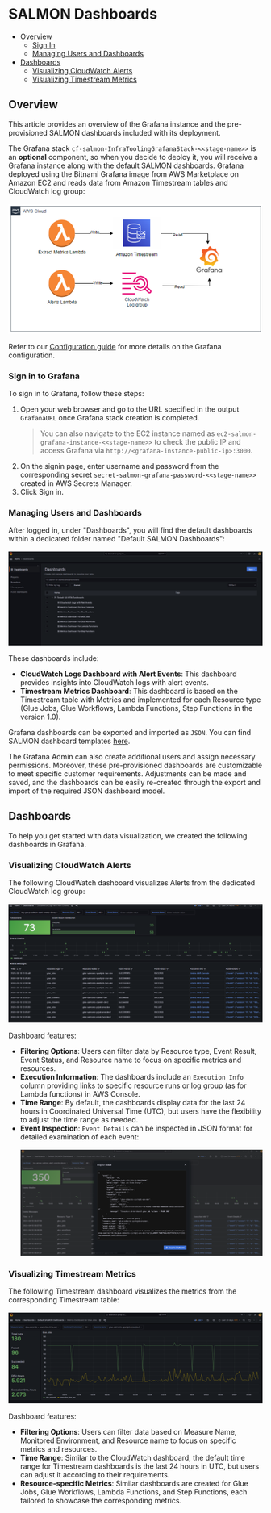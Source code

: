 # SALMON Dashboards

* [Overview](#overview)
    * [Sign In](#sign-in)
    * [Managing Users and Dashboards](#managing-users)
* [Dashboards](#dashboards)
    * [Visualizing CloudWatch Alerts](#cw-dashboard)
    * [Visualizing Timestream Metrics](#timestream-dashboard)


##  Overview <a name="overview"></a>
This article provides an overview of the Grafana instance and the pre-provisioned SALMON dashboards included with its deployment.

The Grafana stack `cf-salmon-InfraToolingGrafanaStack-<<stage-name>>` is an **optional** component, so when you decide to deploy it, you will receive a Grafana instance along with the default SALMON dashboards. Grafana deployed using the Bitnami Grafana image from AWS Marketplace on Amazon EC2 and reads data from Amazon Timestream tables and CloudWatch log group: \
\
    ![Grafana Architecture](images/grafana/grafana-architecture.png "Grafana Architecture") 

Refer to our [Configuration guide](docs/configuration.md) for more details on the Grafana configuration. 

### Sign in to Grafana <a name="sign-in"></a>
To sign in to Grafana, follow these steps:
1. Open your web browser and go to the URL specified in the output `GrafanaURL` once Grafana stack creation is completed.
    >  You can also navigate to the EC2 instance named as `ec2-salmon-grafana-instance-<<stage-name>>` to check the public IP and access Grafana via `http://<grafana-instance-public-ip>:3000`. 
2. On the signin page, enter username and password from the corresponding secret `secret-salmon-grafana-password-<<stage-name>>` created in AWS Secrets Manager.
3. Click Sign in.

###  Managing Users and Dashboards <a name="managing-users"></a>
After logged in, under "Dashboards", you will find the default dashboards within a dedicated folder named "Default SALMON Dashboards": \
\
    ![Default SALMON Dashboards](images/grafana/grafana-dashboards.png "Default SALMON Dashboards") 

 These dashboards include:
 - **CloudWatch Logs Dashboard with Alert Events**: This dashboard provides insights into CloudWatch logs with alert events.
 - **Timestream Metrics Dashboard**: This dashboard is based on the Timestream table with Metrics and implemented for each Resource type (Glue Jobs, Glue Workflows, Lambda Functions, Step Functions in the version 1.0).

Grafana dashboards can be exported and imported as `JSON`. You can find SALMON dashboard templates [here](../infra_tooling_account/infra_tooling_account/grafana).

The Grafana Admin can also create additional users and assign necessary permissions. Moreover, these pre-provisioned dashboards are customizable to meet specific customer requirements. Adjustments can be made and saved, and the dashboards can be easily re-created through the export and import of the required JSON dashboard model. 

## Dashboards
To help you get started with data visualization, we created the following dashboards in Grafana. 
### Visualizing CloudWatch Alerts <a name="cw-dashboard"></a>
The following CloudWatch dashboard visualizes Alerts from the dedicated CloudWatch log group: \
\
    ![CloudWatch Dashboard](images/grafana/cloudwatch-dashboard.png "CloudWatch Dashboard sample")

Dashboard features:
- **Filtering Options**: Users can filter data by Resource type, Event Result, Event Status, and Resource name to focus on specific metrics and resources.
- **Execution Information**: The dashboards include an `Execution Info` column providing links to specific resource runs or log group (as for Lambda functions) in AWS Console.
- **Time Range**: By default, the dashboards display data for the last 24 hours in Coordinated Universal Time (UTC), but users have the flexibility to adjust the time range as needed. 
- **Event Inspection**: `Event Details` can be inspected in JSON format for detailed examination of each event: \
\
    ![Inspect Value](images/grafana/grafana-inspect-value.png "Inspect Value")


### Visualizing Timestream Metrics <a name="timestream-dashboard"></a>
The following Timestream dashboard visualizes the metrics from the corresponding Timestream table: \
\
    ![Timestream Dashboard](images/grafana/timestream-dashboard.png "Timestream Dashboard sample") 


Dashboard features:
- **Filtering Options**: Users can filter data based on Measure Name, Monitored Environment, and Resource name to focus on specific metrics and resources.
- **Time Range**: Similar to the CloudWatch dashboard, the default time range for Timestream dashboards is the last 24 hours in UTC, but users can adjust it according to their requirements.
- **Resource-specific Metrics**: Similar dashboards are created for Glue Jobs, Glue Workflows, Lambda Functions, and Step Functions, each tailored to showcase the corresponding metrics.